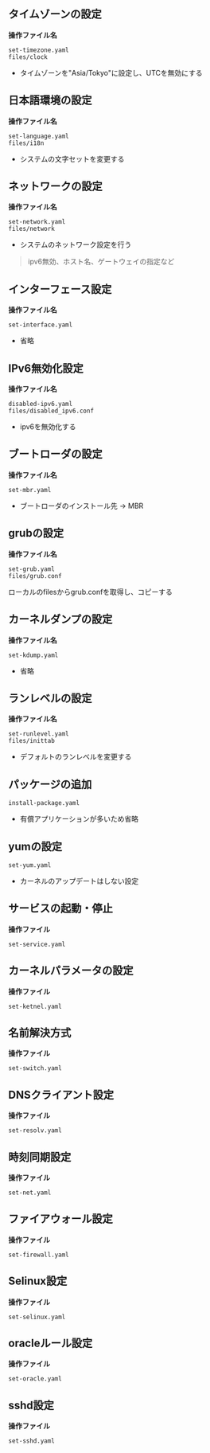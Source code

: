 
## タイムゾーンの設定
**操作ファイル名**
```
set-timezone.yaml
files/clock
```
* タイムゾーンを"Asia/Tokyo"に設定し、UTCを無効にする

## 日本語環境の設定
**操作ファイル名**
```
set-language.yaml
files/i18n
```
* システムの文字セットを変更する  

## ネットワークの設定
**操作ファイル名**
```
set-network.yaml
files/network
```
* システムのネットワーク設定を行う
> ipv6無効、ホスト名、ゲートウェイの指定など

## インターフェース設定
**操作ファイル名**
```
set-interface.yaml
```
* 省略

## IPv6無効化設定
**操作ファイル名**
```
disabled-ipv6.yaml
files/disabled_ipv6.conf
```
* ipv6を無効化する

## ブートローダの設定
**操作ファイル名**
```
set-mbr.yaml
```
* ブートローダのインストール先 -> MBR

## grubの設定
**操作ファイル名**
```
set-grub.yaml
files/grub.conf
```	
ローカルのfilesからgrub.confを取得し、コピーする

## カーネルダンプの設定
**操作ファイル名**
```
set-kdump.yaml
```
* 省略

## ランレベルの設定
**操作ファイル名**
```
set-runlevel.yaml
files/inittab
```
* デフォルトのランレベルを変更する

## パッケージの追加
```
install-package.yaml
```
* 有償アプリケーションが多いため省略

## yumの設定
```
set-yum.yaml
```
* カーネルのアップデートはしない設定

## サービスの起動・停止
**操作ファイル**
```	
set-service.yaml
```

## カーネルパラメータの設定
**操作ファイル**
```
set-ketnel.yaml
```

## 名前解決方式
**操作ファイル**
```
set-switch.yaml
```	

## DNSクライアント設定
**操作ファイル**
```
set-resolv.yaml
```	

## 時刻同期設定
**操作ファイル**
```
set-net.yaml
```
## ファイアウォール設定
**操作ファイル**
```
set-firewall.yaml
```

## Selinux設定
**操作ファイル**
```
set-selinux.yaml
```	

## oracleルール設定
**操作ファイル**
```
set-oracle.yaml
```	

## sshd設定
**操作ファイル**
```
set-sshd.yaml
```

